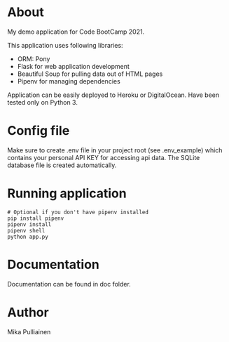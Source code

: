 # About

My demo application for Code BootCamp 2021.

This application uses following libraries:

- ORM: Pony
- Flask for web application development
- Beautiful Soup for pulling data out of HTML pages
- Pipenv for managing dependencies

Application can be easily deployed to Heroku or DigitalOcean. Have been tested only on Python 3.

# Config file

Make sure to create .env file in your project root (see .env_example) which contains your personal API KEY for accessing api data. The SQLite database file is created automatically.

# Running application

```shell
# Optional if you don't have pipenv installed
pip install pipenv
pipenv install
pipenv shell
python app.py
```

# Documentation

Documentation can be found in doc folder.

# Author

Mika Pulliainen
